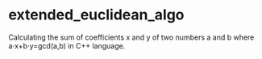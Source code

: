 # extended_euclidean_algo
Calculating the sum of coefficients x and y of two numbers a and b where a⋅x+b⋅y=gcd(a,b) in C++ language.
